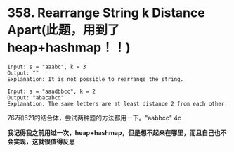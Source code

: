 # 358. Rearrange String k Distance Apart(此题，用到了heap+hashmap！！)

 ```
 Input: s = "aaabc", k = 3
Output: "" 
Explanation: It is not possible to rearrange the string.

Input: s = "aaadbbcc", k = 2
Output: "abacabcd"
Explanation: The same letters are at least distance 2 from each other.
```

767和621的结合体，尝试两种题的方法都用一下。"aabbcc"
4c

**我记得我之前用过一次，heap+hashmap，但是想不起来在哪里，而且自己也不会实现，这就很值得反思**
